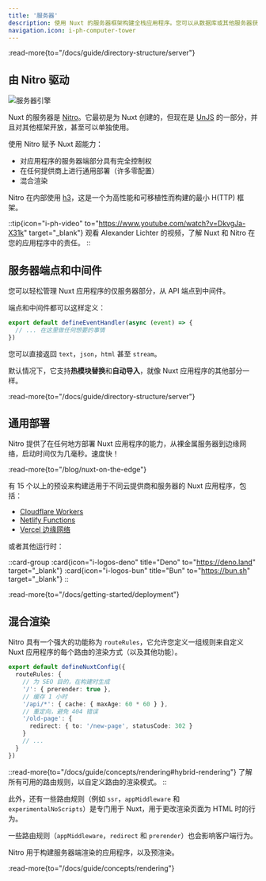 ```yaml
---
title: '服务器'
description: 使用 Nuxt 的服务器框架构建全栈应用程序。您可以从数据库或其他服务器获取数据，创建 API，甚至生成静态服务器端内容，如站点地图或 RSS 源，所有这些都来自于单个代码库。
navigation.icon: i-ph-computer-tower
---
```


:read-more{to="/docs/guide/directory-structure/server"}

## 由 Nitro 驱动

![服务器引擎](/assets/docs/getting-started/server.svg)

Nuxt 的服务器是 [Nitro](https://github.com/unjs/nitro)。它最初是为 Nuxt 创建的，但现在是 [UnJS](https://unjs.io) 的一部分，并且对其他框架开放，甚至可以单独使用。

使用 Nitro 赋予 Nuxt 超能力：

- 对应用程序的服务器端部分具有完全控制权
- 在任何提供商上进行通用部署（许多零配置）
- 混合渲染

Nitro 在内部使用 [h3](https://github.com/unjs/h3)，这是一个为高性能和可移植性而构建的最小 H(TTP) 框架。

::tip{icon="i-ph-video" to="https://www.youtube.com/watch?v=DkvgJa-X31k" target="_blank"}
观看 Alexander Lichter 的视频，了解 Nuxt 和 Nitro 在您的应用程序中的责任。
::

## 服务器端点和中间件

您可以轻松管理 Nuxt 应用程序的仅服务器部分，从 API 端点到中间件。

端点和中间件都可以这样定义：

```ts twoslash [server/api/test.ts]
export default defineEventHandler(async (event) => {
  // ... 在这里做任何想要的事情
})
```

您可以直接返回 `text`，`json`，`html` 甚至 `stream`。

默认情况下，它支持**热模块替换**和**自动导入**，就像 Nuxt 应用程序的其他部分一样。

:read-more{to="/docs/guide/directory-structure/server"}

## 通用部署

Nitro 提供了在任何地方部署 Nuxt 应用程序的能力，从裸金属服务器到边缘网络，启动时间仅为几毫秒。速度快！

:read-more{to="/blog/nuxt-on-the-edge"}

有 15 个以上的预设来构建适用于不同云提供商和服务器的 Nuxt 应用程序，包括：

- [Cloudflare Workers](https://workers.cloudflare.com)
- [Netlify Functions](https://www.netlify.com/products/functions)
- [Vercel 边缘网络](https://vercel.com/docs/edge-network/overview)

或者其他运行时：

::card-group
  :card{icon="i-logos-deno" title="Deno" to="https://deno.land" target="_blank"}
  :card{icon="i-logos-bun" title="Bun" to="https://bun.sh" target="_blank"}
::

:read-more{to="/docs/getting-started/deployment"}

## 混合渲染

Nitro 具有一个强大的功能称为 `routeRules`，它允许您定义一组规则来自定义 Nuxt 应用程序的每个路由的渲染方式（以及其他功能）。

```ts twoslash [nuxt.config.ts]
export default defineNuxtConfig({
  routeRules: {
    // 为 SEO 目的，在构建时生成
    '/': { prerender: true },
    // 缓存 1 小时
    '/api/*': { cache: { maxAge: 60 * 60 } },
    // 重定向，避免 404 错误
    '/old-page': {
      redirect: { to: '/new-page', statusCode: 302 }
    }
    // ...
  }
})
```

::read-more{to="/docs/guide/concepts/rendering#hybrid-rendering"}
了解所有可用的路由规则，以自定义路由的渲染模式。
::

此外，还有一些路由规则（例如 `ssr`，`appMiddleware` 和 `experimentalNoScripts`）是专门用于 Nuxt，用于更改渲染页面为 HTML 时的行为。

一些路由规则（`appMiddleware`，`redirect` 和 `prerender`）也会影响客户端行为。

Nitro 用于构建服务器端渲染的应用程序，以及预渲染。

:read-more{to="/docs/guide/concepts/rendering"}
